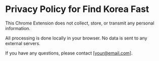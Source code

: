 # Privacy Policy for Find Korea Fast

This Chrome Extension does not collect, store, or transmit any personal information.

All processing is done locally in your browser. No data is sent to any external servers.

If you have any questions, please contact [your@email.com].
